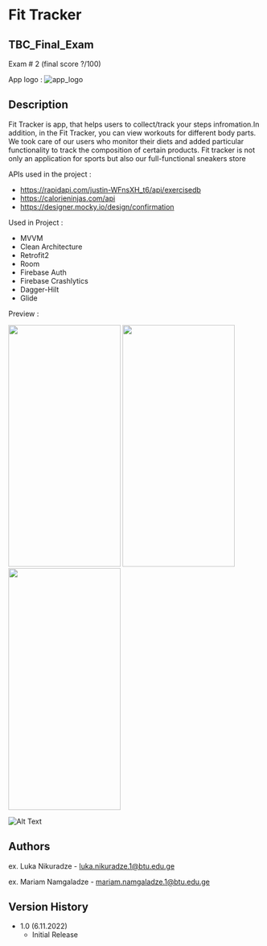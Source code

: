 # Fit Tracker
## TBC_Final_Exam
Exam # 2 (final score ?/100)



App logo :
![app_logo](https://user-images.githubusercontent.com/95241918/200135501-406aa3fe-58e0-4a79-b3a7-85a40a71c439.png)


## Description

Fit Tracker is app, that helps users to collect/track your steps infromation.In addition, in the Fit Tracker, you can view workouts for different body parts. We took care of our users who monitor their diets and added particular functionality to track the composition of certain products. Fit tracker is not only an application for sports but also our full-functional sneakers store

APIs used in the project :
  * https://rapidapi.com/justin-WFnsXH_t6/api/exercisedb
  * https://calorieninjas.com/api
  * https://designer.mocky.io/design/confirmation

Used in Project :
  * MVVM
  * Clean Architecture
  * Retrofit2
  * Room
  * Firebase Auth
  * Firebase Crashlytics
  * Dagger-Hilt
  * Glide
  
  

  
Preview :

<img src="https://user-images.githubusercontent.com/95241918/200136633-9c1abd5c-01c8-4520-9466-1e0a0c717910.jpg" width="223" height="480"/> <img src="https://user-images.githubusercontent.com/95241918/200136634-e7bc4fed-60ce-425e-84e9-f24fbb2fbd63.jpg" width="223" height="480"/> 
<img src="https://user-images.githubusercontent.com/95241918/200136632-4fec4e2c-4ba2-4091-95af-f5be496d476d.jpg" width="223" height="480"/>

![Alt Text](https://media.giphy.com/media/2osrKQsMRB1W2p0LNX/giphy.gif)

## Authors

ex. Luka Nikuradze - luka.nikuradze.1@btu.edu.ge

ex. Mariam Namgaladze - mariam.namgaladze.1@btu.edu.ge


## Version History

* 1.0 (6.11.2022)
    * Initial Release


